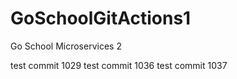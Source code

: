 # GoSchoolGitActions1
Go School Microservices 2

test commit 1029
test commit 1036
test commit 1037
